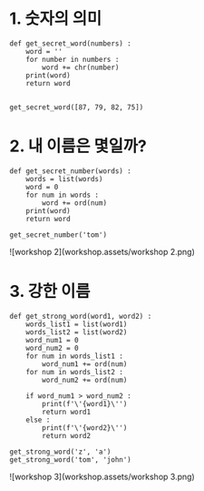 # 1. 숫자의 의미

```
def get_secret_word(numbers) :
    word = ''
    for number in numbers :
        word += chr(number)
    print(word)
    return word


get_secret_word([87, 79, 82, 75])
```

# 2. 내 이름은 몇일까?

```
def get_secret_number(words) : 
    words = list(words)
    word = 0
    for num in words :
        word += ord(num)
    print(word)
    return word

get_secret_number('tom')
```

![workshop 2](workshop.assets/workshop 2.png)

# 3. 강한 이름

```
def get_strong_word(word1, word2) :
    words_list1 = list(word1)
    words_list2 = list(word2)
    word_num1 = 0
    word_num2 = 0
    for num in words_list1 :
        word_num1 += ord(num)
    for num in words_list2 :
        word_num2 += ord(num)

    if word_num1 > word_num2 :
        print(f'\'{word1}\'')
        return word1
    else :
        print(f'\'{word2}\'')
        return word2    

get_strong_word('z', 'a')
get_strong_word('tom', 'john')
```

![workshop 3](workshop.assets/workshop 3.png)

